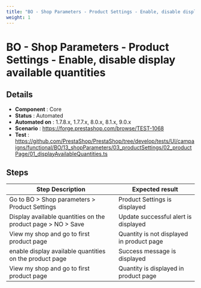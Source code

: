 ```yaml
---
title: "BO - Shop Parameters - Product Settings - Enable, disable display available quantities"
weight: 1
---
```


# BO - Shop Parameters - Product Settings - Enable, disable display available quantities
## Details
* **Component** : Core
* **Status** : Automated
* **Automated on** : 1.7.8.x, 1.7.7.x, 8.0.x, 8.1.x, 9.0.x
* **Scenario** : https://forge.prestashop.com/browse/TEST-1068
* **Test** : https://github.com/PrestaShop/PrestaShop/tree/develop/tests/UI/campaigns/functional/BO/13_shopParameters/03_productSettings/02_productPage/01_displayAvailableQuantities.ts

## Steps
| Step Description | Expected result |
| ----- | ----- |
| Go to BO > Shop parameters > Product Settings | Product Settings is displayed |
| Display available quantities on the product page > NO > Save | Update successful alert is displayed |
| View my shop and go to first product page | Quantity is not displayed in product page |
| enable display available quantities on the product page | Success message is displayed |
| View my shop and go to first product page | Quantity is displayed in product page |

